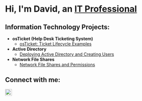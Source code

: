 <h1>Hi, I'm David, an <a href="https://linkedin.com/in/Josh">IT Professional</a></h1>

<h2> Information Technology Projects:</h2>

- <b>osTicket (Help Desk Ticketing System)</b>
  - [osTicket: Ticket Lifecycle Examples](https://github.com/davidj778/ticket-lifecycle)
- <b>Active Directory</b>
  - [Deploying Active Directory and Creating Users](https://github.com/davidj778/configure-ad)
- <b>Network File Shares</b>
  - [Network File Shares and Permissions](https://github.com/davidj778/configure-ad)

<h2>Connect with me:</h2>


[<img align="left" alt="Josh | LinkedIn" width="22px" src="https://cdn.jsdelivr.net/npm/simple-icons@v3/icons/linkedin.svg" />][linkedin]


[twitter]: https://twitter.com/Josh
[instagram]: https://www.instagram.com/Josh
[linkedin]: https://linkedin.com/in/Josh
